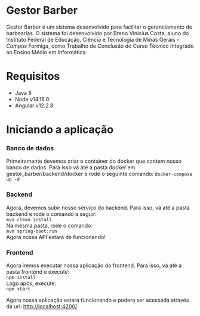 # Gestor Barber

Gestor Barber é um sistema desenvolvido para facilitar o gerenciamento de barbearias. 
O sistema foi desenvolvido por Breno Vinicius Costa, aluno do Instituto Federal de Educação, Ciência e Tecnologia de Minas Gerais – <i>Campus</i> Formiga, como Trabalho de Conclusão do Curso Técnico Integrado ao Ensino Médio em Informática.

# Requisitos
* Java 8
* Node v14.18.0 
* Angular v12.2.8

# Iniciando a aplicação

### Banco de dados
Primeiramente devemos criar o container do docker que contem nosso banco de dados. 
Para isso vá até a pasta docker em gestor_barber/backend/docker e rode o seguinte comando:
`docker-compose up -d`

### Backend
Agora, devemos subir nosso serviço do backend. Para isso, vá até a pasta backend e rode o comando a seguir: <br>
`mvn clean install`<br>
Na mesma pasta, rode o comando:<br>
`mvn spring-boot:run`<br>
Agora nossa API estará de funcionando!

### Frontend
Agora iremos executar nossa aplicação do frontend. Para isso, vá até a pasta frontend e execute:<br>
`npm install`<br>
Logo após, execute:<br>
`npm start`

Agora nossa aplicação estará funcionando e podera ser acessada através da url: [http://localhost:4200/](http://localhost:4200/)
